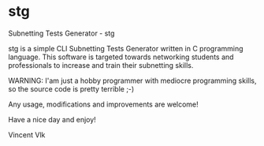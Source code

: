 # stg
Subnetting Tests Generator - stg

stg is a simple CLI Subnetting Tests Generator written in C programming language. This software is targeted towards networking students and professionals to increase and train their subnetting skills.

WARNING: I'am just a hobby programmer with mediocre programming skills, so the source code is pretty terrible ;-)

Any usage, modifications and improvements are welcome!

Have a nice day and enjoy!

Vincent Vlk
